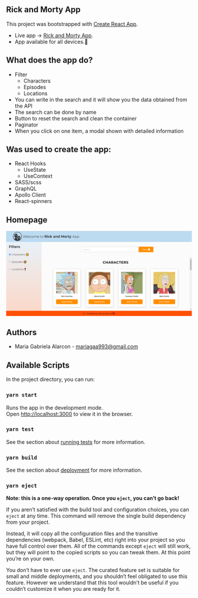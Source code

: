 ## Rick and Morty App

This project was bootstrapped with [Create React App](https://github.com/facebook/create-react-app).<br />
- Live app -> [Rick and Morty App](https://mariagaa993.github.io/rick-and-morty-app).<br />
- App available for all devices.💖

## What does the app do? 

- Filter
    - Characters
    - Episodes
    - Locations
- You can write in the search and it will show you the data obtained from the API
- The search can be done by name 
- Button to reset the search and clean the container
- Paginator
- When you click on one item, a modal shown with detailed information

## Was used to create the app: 

- React Hooks
    - UseState  
    - UseContext
- SASS/scss
- GraphQL
- Apollo Client
- React-spinners

## Homepage

![Homepage](homepage.png)

## Authors

- Maria Gabriela Alarcon - [mariagaa993@gmail.com](mailto:mariagaa993@gmail.com)

## Available Scripts

In the project directory, you can run:

### `yarn start`

Runs the app in the development mode.<br />
Open [http://localhost:3000](http://localhost:3000) to view it in the browser.

### `yarn test`

See the section about [running tests](https://facebook.github.io/create-react-app/docs/running-tests) for more information.

### `yarn build`

See the section about [deployment](https://facebook.github.io/create-react-app/docs/deployment) for more information.

### `yarn eject`

**Note: this is a one-way operation. Once you `eject`, you can’t go back!**

If you aren’t satisfied with the build tool and configuration choices, you can `eject` at any time. This command will remove the single build dependency from your project.

Instead, it will copy all the configuration files and the transitive dependencies (webpack, Babel, ESLint, etc) right into your project so you have full control over them. All of the commands except `eject` will still work, but they will point to the copied scripts so you can tweak them. At this point you’re on your own.

You don’t have to ever use `eject`. The curated feature set is suitable for small and middle deployments, and you shouldn’t feel obligated to use this feature. However we understand that this tool wouldn’t be useful if you couldn’t customize it when you are ready for it.
